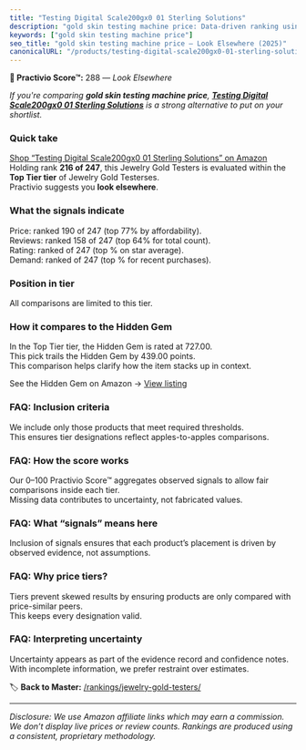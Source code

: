 ```yaml
---
title: "Testing Digital Scale200gx0 01 Sterling Solutions"
description: "gold skin testing machine price: Data-driven ranking using the Practivio Score™. Positioned by quality, value, demand, findability, momentum."
keywords: ["gold skin testing machine price"]
seo_title: "gold skin testing machine price — Look Elsewhere (2025)"
canonicalURL: "/products/testing-digital-scale200gx0-01-sterling-solutions-B0FGKQ3621/"
---
```


**🚫 Practivio Score™:** 288 — _Look Elsewhere_


*If you're comparing **gold skin testing machine price**, **[Testing Digital Scale200gx0 01 Sterling Solutions](https://www.amazon.com/dp/B0FGKQ3621?tag=practivio-20)** is a strong alternative to put on your shortlist.*
### Quick take
[Shop “Testing Digital Scale200gx0 01 Sterling Solutions” on Amazon](https://www.amazon.com/dp/B0FGKQ3621?tag=practivio-20)
Holding rank **216 of 247**, this Jewelry Gold Testers is evaluated within the **Top Tier tier** of Jewelry Gold Testerses.  
Practivio suggests you **look elsewhere**.

### What the signals indicate
Price: ranked 190 of 247 (top 77% by affordability).  
Reviews: ranked 158 of 247 (top 64% for total count).  
Rating: ranked  of 247 (top % on star average).  
Demand: ranked  of 247 (top % for recent purchases).

### Position in tier
All comparisons are limited to this tier.

### How it compares to the Hidden Gem
In the Top Tier tier, the Hidden Gem is rated at 727.00.  
This pick trails the Hidden Gem by 439.00 points.  
This comparison helps clarify how the item stacks up in context.  

See the Hidden Gem on Amazon → [View listing](https://www.amazon.com/dp/B0814HF9DV?tag=practivio-20)

### FAQ: Inclusion criteria
We include only those products that meet required thresholds.  
This ensures tier designations reflect apples-to-apples comparisons.

### FAQ: How the score works
Our 0–100 Practivio Score™ aggregates observed signals to allow fair comparisons inside each tier.  
Missing data contributes to uncertainty, not fabricated values.

### FAQ: What “signals” means here
Inclusion of signals ensures that each product’s placement is driven by observed evidence, not assumptions.

### FAQ: Why price tiers?
Tiers prevent skewed results by ensuring products are only compared with price-similar peers.  
This keeps every designation valid.

### FAQ: Interpreting uncertainty
Uncertainty appears as part of the evidence record and confidence notes.  
With incomplete information, we prefer restraint over estimates.


🏷️ **Back to Master:** [/rankings/jewelry-gold-testers/](/rankings/jewelry-gold-testers/)

---
_Disclosure: We use Amazon affiliate links which may earn a commission. We don’t display live prices or review counts. Rankings are produced using a consistent, proprietary methodology._
